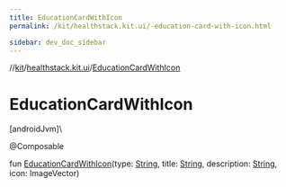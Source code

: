 ```yaml
---
title: EducationCardWithIcon
permalink: /kit/healthstack.kit.ui/-education-card-with-icon.html

sidebar: dev_doc_sidebar
---
```

//[kit](../../index.html)/[healthstack.kit.ui](index.html)/[EducationCardWithIcon](-education-card-with-icon.html)



# EducationCardWithIcon



[androidJvm]\




@Composable



fun [EducationCardWithIcon](-education-card-with-icon.html)(type: [String](https://kotlinlang.org/api/latest/jvm/stdlib/kotlin/-string/index.html), title: [String](https://kotlinlang.org/api/latest/jvm/stdlib/kotlin/-string/index.html), description: [String](https://kotlinlang.org/api/latest/jvm/stdlib/kotlin/-string/index.html), icon: ImageVector)




